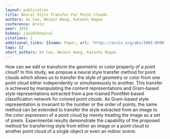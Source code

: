 ```yaml
---
layout: publication
title: Neural Style Transfer For Point Clouds
authors: Xu Cao, Weimin Wang, Katashi Nagao
conference: Arxiv
year: 2019
bibkey: cao2019neural
citations: 2
additional_links: [{name: Paper, url: 'https://arxiv.org/abs/1903.05807'}]
tags: []
short_authors: Xu Cao, Weimin Wang, Katashi Nagao
---
```

How can we edit or transform the geometric or color property of a point
cloud? In this study, we propose a neural style transfer method for point
clouds which allows us to transfer the style of geometry or color from one
point cloud either independently or simultaneously to another. This transfer is
achieved by manipulating the content representations and Gram-based style
representations extracted from a pre-trained PointNet-based classification
network for colored point clouds. As Gram-based style representation is
invariant to the number or the order of points, the same method can be extended
to transfer the style extracted from an image to the color expression of a
point cloud by merely treating the image as a set of pixels. Experimental
results demonstrate the capability of the proposed method for transferring
style from either an image or a point cloud to another point cloud of a single
object or even an indoor scene.